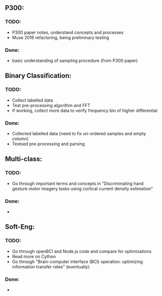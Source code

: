 ## P300:
### TODO:
- P300 paper notes, understand concepts and processes
- Muse 2016 refactoring, being preliminary testing
### Done:
- basic understanding of sampling procedure (from P300 paper) 

## Binary Classification:
### TODO:
- Collect labelled data
- Test pre-processing algorithm and FFT
- If working, collect more data to verify frequency bin of higher differential
### Done:
- Collected labelled data (need to fix un-ordered samples and empty column)
- Testsed pre-processing and parsing

## Multi-class:
### TODO:
- Go through important terms and concepts in "Discriminating hand gesture motor imagery tasks using cortical current density estimation"
### Done:
- 

## Soft-Eng:
### TODO:
- Go through openBCI and Node.js code and compare for optimizations
- Read more on Cython
- Go through "Brain-computer interface (BCI) operation: optimizing information transfer rates" (eventually)
### Done:
- 
